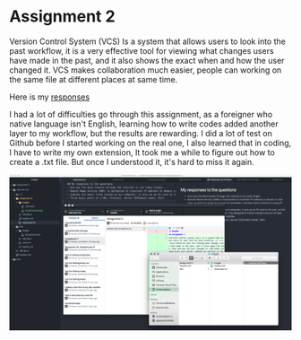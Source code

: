 # Assignment 2
Version Control System (VCS) Is a system that allows users to look into the past workflow, it is a very effective tool for viewing what changes users have made in the past, and it also shows the exact when and how the user changed it. VCS makes collaboration much easier, people can working on the same file at different places at same time.

Here is my [responses](./responses.txt)

I had a lot of difficulties go through this assignment, as a foreigner who native language isn't English, learning how to write codes added another layer to my workflow, but the results are rewarding.  I did a lot of test on Github before I started working on the real one, I also learned that in coding, I have to write my own extension, It took me a while to figure out how to create a .txt file. But once I understood it, it's hard to miss it again.

![screenshot](./images/screenshotA2.png)
